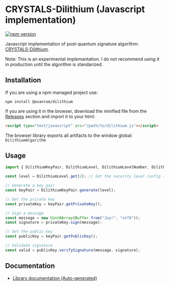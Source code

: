 # CRYSTALS-Dilithium (Javascript implementation)

[![npm version](https://badge.fury.io/js/%40asanrom%2Fdilithium.svg)](https://badge.fury.io/js/%40asanrom%2Fdilithium)

Javascript implementation of post-quantum signature algorithm: [CRYSTALS-Dilithium](https://pq-crystals.org/dilithium).

Note: This is an experimental implemantation. I do not recommend using it in production until the algorithm is standarized.

## Installation

If you are using a npm managed project use:

```
npm install @asanrom/dilithium
```

If you are using it in the browser, download the minified file from the [Releases](https://github.com/AgustinSRG/crystals-dilithium-js/tags) section and import it to your html:

```html
<script type="text/javascript" src="/path/to/dilithium.js"></script>
```

The browser library exports all artifacts to the window global: `DilithiumAlgorithm`

## Usage

```ts
import { DilithiumKeyPair, DilithiumLevel, DilithiumLevelNumber, DilithiumSignature } from "@asanrom/dilithium";

const level = DilithiumLevel.get(2); // Get the security level config (2, 3, or 5)

// Generate a key pair
const keyPair = DilithiumKeyPair.generate(level);

// Get the private key
const privateKey = keyPair.getPrivateKey();

// Sign a message
const message = new Uint8Array(Buffer.from("Joy!", "utf8"));
const signature = privateKey.sign(message);

// Get the public key
const publicKey = keyPair.getPublicKey();

// Validate signature
const valid = publicKey.verifySignature(message, signature);
```

## Documentation

 - [Library documentation (Auto-generated)](https://agustinsrg.github.io/crystals-dilithium-js/)
